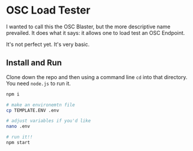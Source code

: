 # OSC Load Tester

I wanted to call this the OSC Blaster, but the more descriptive name prevailed. It does what it says: it allows one to load test an OSC Endpoint.

It's not perfect yet. It's very basic.

## Install and Run

Clone down the repo and then using a command line `cd` into that directory. You need `node.js` to run it.

```bash
npm i

# make an environemtn file
cp TEMPLATE.ENV .env

# adjust variables if you'd like
nano .env

# run it!!
npm start
```